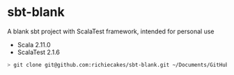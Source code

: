 sbt-blank
=========

A blank sbt project with ScalaTest framework, intended for personal use

* Scala 2.11.0
* ScalaTest 2.1.6

```bash
> git clone git@github.com:richiecakes/sbt-blank.git ~/Documents/GitHub/new-project
```
